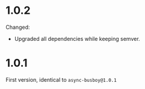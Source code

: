 # 1.0.2

Changed:

- Upgraded all dependencies while keeping semver.

# 1.0.1

First version, identical to `async-busboy@1.0.1`
